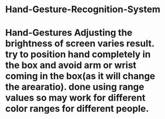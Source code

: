 # Hand-Gesture-Recognition-System
# Hand-Gestures  Adjusting the brightness of screen varies result.  try to position hand completely in the box and avoid arm or wrist coming in the box(as it will change the arearatio).  done using range values so may work for different color ranges for different people.
